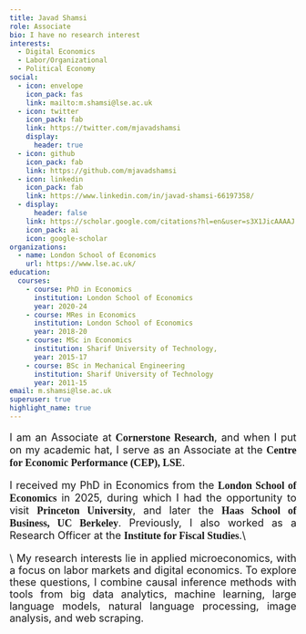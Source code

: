 ```yaml
---
title: Javad Shamsi
role: Associate
bio: I have no research interest
interests:
  - Digital Economics
  - Labor/Organizational
  - Political Economy
social:
  - icon: envelope
    icon_pack: fas
    link: mailto:m.shamsi@lse.ac.uk
  - icon: twitter
    icon_pack: fab
    link: https://twitter.com/mjavadshamsi
    display:
      header: true
  - icon: github
    icon_pack: fab
    link: https://github.com/mjavadshamsi
  - icon: linkedin
    icon_pack: fab
    link: https://www.linkedin.com/in/javad-shamsi-66197358/
  - display:
      header: false
    link: https://scholar.google.com/citations?hl=en&user=s3X1JicAAAAJ
    icon_pack: ai
    icon: google-scholar
organizations:
  - name: London School of Economics
    url: https://www.lse.ac.uk/
education:
  courses:
    - course: PhD in Economics
      institution: London School of Economics
      year: 2020-24
    - course: MRes in Economics
      institution: London School of Economics
      year: 2018-20
    - course: MSc in Economics
      institution: Sharif University of Technology,
      year: 2015-17
    - course: BSc in Mechanical Engineering
      institution: Sharif University of Technology
      year: 2011-15
email: m.shamsi@lse.ac.uk
superuser: true
highlight_name: true
---
```

<p style="font-size: 18px; text-align: justify;">
   I am an Associate at <span style="font-size: 18px; font-family: 'Georgia', serif; font-weight: bold;"><a href="https://www.cornerstone.com" target="_blank" style="text-decoration: none; color: inherit;">Cornerstone Research</a></span>, and when I put on my academic hat, I serve as an Associate at the <span style="font-size: 18px; font-family: 'Georgia', serif; font-weight: bold;"><a href="https://cep.lse.ac.uk/" target="_blank" style="text-decoration: none; color: inherit;">Centre for Economic Performance (CEP)</a>, LSE</span>. 
</p>

<p style="font-size: 18px; text-align: justify;">
   I received my PhD in Economics from the <span style="font-size: 18px; font-family: 'Georgia', serif; font-weight: bold;">London School of Economics</span> in 2025, during which I had the opportunity to visit <span style="font-size: 18px; font-family: 'Georgia', serif; font-weight: bold;">Princeton University</span>, and later the <span style="font-size: 18px; font-family: 'Georgia', serif; font-weight: bold;">Haas School of Business, UC Berkeley</span>. Previously, I also worked as a Research Officer at the <span style="font-size: 18px; font-family: 'Georgia', serif; font-weight: bold;"><a href="https://ifs.org.uk" target="_blank" style="text-decoration: none; color: inherit;">Institute for Fiscal Studies</a></span>.\
</p>



<p style="font-size: 18px; text-align: justify;">\
My research interests lie in applied microeconomics, with a focus on labor markets and digital economics. To explore these questions, I combine causal inference methods with tools from big data analytics, machine learning, large language models, natural language processing, image analysis, and web scraping.
</p>